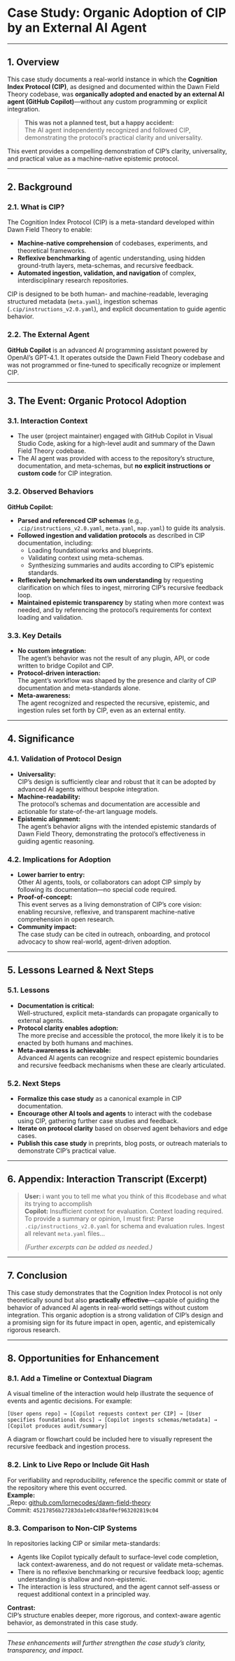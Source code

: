 # Case Study: Organic Adoption of CIP by an External AI Agent

---

## 1. Overview

This case study documents a real-world instance in which the **Cognition Index Protocol (CIP)**, as designed and documented within the Dawn Field Theory codebase, was **organically adopted and enacted by an external AI agent (GitHub Copilot)**—without any custom programming or explicit integration. 

> **This was not a planned test, but a happy accident:**  
> The AI agent independently recognized and followed CIP, demonstrating the protocol’s practical clarity and universality.

This event provides a compelling demonstration of CIP’s clarity, universality, and practical value as a machine-native epistemic protocol.

---

## 2. Background

### 2.1. What is CIP?

The Cognition Index Protocol (CIP) is a meta-standard developed within Dawn Field Theory to enable:
- **Machine-native comprehension** of codebases, experiments, and theoretical frameworks.
- **Reflexive benchmarking** of agentic understanding, using hidden ground-truth layers, meta-schemas, and recursive feedback.
- **Automated ingestion, validation, and navigation** of complex, interdisciplinary research repositories.

CIP is designed to be both human- and machine-readable, leveraging structured metadata (`meta.yaml`), ingestion schemas (`.cip/instructions_v2.0.yaml`), and explicit documentation to guide agentic behavior.

### 2.2. The External Agent

**GitHub Copilot** is an advanced AI programming assistant powered by OpenAI’s GPT-4.1. It operates outside the Dawn Field Theory codebase and was not programmed or fine-tuned to specifically recognize or implement CIP.

---

## 3. The Event: Organic Protocol Adoption

### 3.1. Interaction Context

- The user (project maintainer) engaged with GitHub Copilot in Visual Studio Code, asking for a high-level audit and summary of the Dawn Field Theory codebase.
- The AI agent was provided with access to the repository’s structure, documentation, and meta-schemas, but **no explicit instructions or custom code** for CIP integration.

### 3.2. Observed Behaviors

**GitHub Copilot:**
- **Parsed and referenced CIP schemas** (e.g., `.cip/instructions_v2.0.yaml`, `meta.yaml`, `map.yaml`) to guide its analysis.
- **Followed ingestion and validation protocols** as described in CIP documentation, including:
  - Loading foundational works and blueprints.
  - Validating context using meta-schemas.
  - Synthesizing summaries and audits according to CIP’s epistemic standards.
- **Reflexively benchmarked its own understanding** by requesting clarification on which files to ingest, mirroring CIP’s recursive feedback loop.
- **Maintained epistemic transparency** by stating when more context was needed, and by referencing the protocol’s requirements for context loading and validation.

### 3.3. Key Details

- **No custom integration:**  
  The agent’s behavior was not the result of any plugin, API, or code written to bridge Copilot and CIP.
- **Protocol-driven interaction:**  
  The agent’s workflow was shaped by the presence and clarity of CIP documentation and meta-standards alone.
- **Meta-awareness:**  
  The agent recognized and respected the recursive, epistemic, and ingestion rules set forth by CIP, even as an external entity.

---

## 4. Significance

### 4.1. Validation of Protocol Design

- **Universality:**  
  CIP’s design is sufficiently clear and robust that it can be adopted by advanced AI agents without bespoke integration.
- **Machine-readability:**  
  The protocol’s schemas and documentation are accessible and actionable for state-of-the-art language models.
- **Epistemic alignment:**  
  The agent’s behavior aligns with the intended epistemic standards of Dawn Field Theory, demonstrating the protocol’s effectiveness in guiding agentic reasoning.

### 4.2. Implications for Adoption

- **Lower barrier to entry:**  
  Other AI agents, tools, or collaborators can adopt CIP simply by following its documentation—no special code required.
- **Proof-of-concept:**  
  This event serves as a living demonstration of CIP’s core vision: enabling recursive, reflexive, and transparent machine-native comprehension in open research.
- **Community impact:**  
  The case study can be cited in outreach, onboarding, and protocol advocacy to show real-world, agent-driven adoption.

---

## 5. Lessons Learned & Next Steps

### 5.1. Lessons

- **Documentation is critical:**  
  Well-structured, explicit meta-standards can propagate organically to external agents.
- **Protocol clarity enables adoption:**  
  The more precise and accessible the protocol, the more likely it is to be enacted by both humans and machines.
- **Meta-awareness is achievable:**  
  Advanced AI agents can recognize and respect epistemic boundaries and recursive feedback mechanisms when these are clearly articulated.

### 5.2. Next Steps

- **Formalize this case study** as a canonical example in CIP documentation.
- **Encourage other AI tools and agents** to interact with the codebase using CIP, gathering further case studies and feedback.
- **Iterate on protocol clarity** based on observed agent behaviors and edge cases.
- **Publish this case study** in preprints, blog posts, or outreach materials to demonstrate CIP’s practical value.

---

## 6. Appendix: Interaction Transcript (Excerpt)

> **User:** i want you to tell me what you think of this #codebase and what its trying to accomplish  
> **Copilot:** Insufficient context for evaluation. Context loading required. To provide a summary or opinion, I must first: Parse `.cip/instructions_v2.0.yaml` for schema and evaluation rules. Ingest all relevant `meta.yaml` files...  
>  
> *(Further excerpts can be added as needed.)*

---

## 7. Conclusion

This case study demonstrates that the Cognition Index Protocol is not only theoretically sound but also **practically effective**—capable of guiding the behavior of advanced AI agents in real-world settings without custom integration. This organic adoption is a strong validation of CIP’s design and a promising sign for its future impact in open, agentic, and epistemically rigorous research.

---

## 8. Opportunities for Enhancement

### 8.1. Add a Timeline or Contextual Diagram

A visual timeline of the interaction would help illustrate the sequence of events and agentic decisions. For example:

```
[User opens repo] → [Copilot requests context per CIP] → [User specifies foundational docs] → [Copilot ingests schemas/metadata] → [Copilot produces audit/summary]
```

A diagram or flowchart could be included here to visually represent the recursive feedback and ingestion process.

### 8.2. Link to Live Repo or Include Git Hash

For verifiability and reproducibility, reference the specific commit or state of the repository where this event occurred.  
**Example:**  
_Repo: [github.com/lornecodes/dawn-field-theory](https://github.com/lornecodes/dawn-field-theory)  
Commit: `45217856b27283da1e0c438af0ef963202819c04`

### 8.3. Comparison to Non-CIP Systems

In repositories lacking CIP or similar meta-standards:
- Agents like Copilot typically default to surface-level code completion, lack context-awareness, and do not request or validate meta-schemas.
- There is no reflexive benchmarking or recursive feedback loop; agentic understanding is shallow and non-epistemic.
- The interaction is less structured, and the agent cannot self-assess or request additional context in a principled way.

**Contrast:**  
CIP’s structure enables deeper, more rigorous, and context-aware agentic behavior, as demonstrated in this case study.

---

*These enhancements will further strengthen the case study’s clarity, transparency, and impact.*